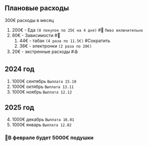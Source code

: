## Плановые расходы
300€ расходы в месяц
1. 200€ - Еда `(8 покупок по 25€ на 4 дня)` #🍕
	`Пиво включительно`
2. 80€ - Зависимости #🚬
	1. 44€ - табак `(4 раза по 11.5€)` #Сократить
	2. 36€ - электронки `(2 раза по 20€)`
3. 20€ - экстренные расходы #🩸
## 2024 год
1. 1000€ сентябрь
	`Выплата 15.10`
2. 1000€ октябрь
	`Выплата 13.11`
3. 1000€ ноябрь
	`Выплата 12.12`
## 2025 год
4. 1000€ декабрь
	`Выплата 16.01`
5. 1000€ январь
	`Выплата 12.02`
### 🎯В феврале будет 5000€ подушки
